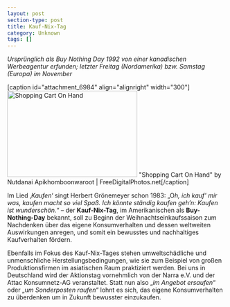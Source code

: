 ```yaml
---
layout: post
section-type: post
title: Kauf-Nix-Tag
category: Unknown
tags: []
---
```

<em>Ursprünglich als Buy Nothing Day 1992 von einer kanadischen Werbeagentur erfunden; letzter Freitag (Nordamerika) bzw. Samstag (Europa) im November</em>

[caption id="attachment_6984" align="alignright" width="300"]<img class="size-medium wp-image-6984" alt="Shopping Cart On Hand" src="http://anheledirwp.blob.core.windows.net/wordpress/2013/11/ID-10024878-300x199.jpg" width="300" height="199" /> "Shopping Cart On Hand" by Nutdanai Apikhomboonwaroot | FreeDigitalPhotos.net[/caption]

Im Lied ‚<em>Kaufen</em>‘ singt Herbert Grönemeyer schon 1983: „O<em>h, ich kauf' mir was, kaufen macht so viel Spaß. Ich könnte ständig kaufen geh’n: Kaufen ist wunderschön.</em>“ – der <strong>Kauf-Nix-Tag</strong>, im Amerikanischen als <strong>Buy-Nothing-Day</strong> bekannt, soll zu Beginn der Weihnachtseinkaufssaison zum Nachdenken über das eigene Konsumverhalten und dessen weltweiten Auswirkungen anregen, und somit ein bewusstes und nachhaltiges Kaufverhalten fördern.

Ebenfalls im Fokus des Kauf-Nix-Tages stehen umweltschädliche und unmenschliche Herstellungsbedingungen, wie sie zum Beispiel von großen Produktionsfirmen im asiatischen Raum praktiziert werden. Bei uns in Deutschland wird der Aktionstag vornehmlich von der Narra e.V. und der Attac Konsumnetz-AG veranstaltet. Statt nun also „<em>im Angebot ersaufen</em>“ oder „u<em>m Sonderposten raufen</em>“ lohnt es sich, das eigene Konsumverhalten zu überdenken um in Zukunft bewusster einzukaufen.
